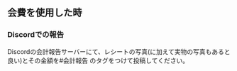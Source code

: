 ## 会費を使用した時

### Discordでの報告
Discordの会計報告サーバーにて、レシートの写真(に加えて実物の写真もあると良い)とその金額を#️会計報告 のタグをつけて投稿してください。